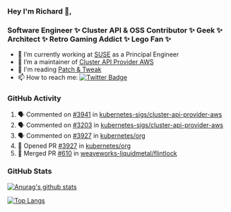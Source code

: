 ### Hey I'm Richard 👋, 

<h3 align="left">Software Engineer ✨ Cluster API & OSS Contributor ✨ Geek ✨ Architect ✨ Retro Gaming Addict ✨ Lego Fan ✨</h3>

- 🔭 I’m currently working at [SUSE](https://www.suse.com/) as a Principal Engineer
- 👯 I’m a maintainer of [Cluster API Provider AWS](https://github.com/kubernetes-sigs/cluster-api-provider-aws)
- 💬 I'm reading [Patch & Tweak](https://bjooks.com/products/patch-tweak-exploring-modular-synthesis)
- 📫 How to reach me: [![Twitter Badge](https://img.shields.io/badge/-@fruit_case-00acee?style=flat&logo=Twitter&logoColor=white)](https://twitter.com/intent/follow?screen_name=fruit_case "Follow on Twitter")

### GitHub Activity 

<!--START_SECTION:activity-->
1. 🗣 Commented on [#3941](https://github.com/kubernetes-sigs/cluster-api-provider-aws/issues/3941) in [kubernetes-sigs/cluster-api-provider-aws](https://github.com/kubernetes-sigs/cluster-api-provider-aws)
2. 🗣 Commented on [#3203](https://github.com/kubernetes-sigs/cluster-api-provider-aws/issues/3203) in [kubernetes-sigs/cluster-api-provider-aws](https://github.com/kubernetes-sigs/cluster-api-provider-aws)
3. 🗣 Commented on [#3927](https://github.com/kubernetes/org/issues/3927) in [kubernetes/org](https://github.com/kubernetes/org)
4. 💪 Opened PR [#3927](https://github.com/kubernetes/org/pull/3927) in [kubernetes/org](https://github.com/kubernetes/org)
5. 🎉 Merged PR [#610](https://github.com/weaveworks-liquidmetal/flintlock/pull/610) in [weaveworks-liquidmetal/flintlock](https://github.com/weaveworks-liquidmetal/flintlock)
<!--END_SECTION:activity-->

### GitHub Stats

[![Anurag's github stats](https://github-readme-stats.vercel.app/api?username=richardcase&count_private=true&show_icons=true)](https://github.com/anuraghazra/github-readme-stats)

[![Top Langs](https://github-readme-stats.vercel.app/api/top-langs/?username=richardcase&hide=html&layout=compact)](https://github.com/anuraghazra/github-readme-stats)
